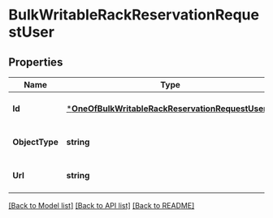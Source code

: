 # BulkWritableRackReservationRequestUser

## Properties
Name | Type | Description | Notes
------------ | ------------- | ------------- | -------------
**Id** | [***OneOfBulkWritableRackReservationRequestUserId**](OneOfBulkWritableRackReservationRequestUserId.md) |  | [optional] [default to null]
**ObjectType** | **string** |  | [optional] [default to null]
**Url** | **string** |  | [optional] [default to null]

[[Back to Model list]](../README.md#documentation-for-models) [[Back to API list]](../README.md#documentation-for-api-endpoints) [[Back to README]](../README.md)

